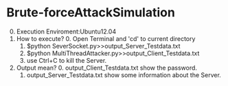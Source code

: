 Brute-forceAttackSimulation
===========================
0. Execution Enviroment:Ubuntu12.04
1. How to execute?
	0. Open Terminal and 'cd' to current directory
	1. $python SeverSocket.py>>output_Server_Testdata.txt
	2. $python MultiThreadAttacker.py>>output_Client_Testdata.txt
	3. use Ctrl+C to kill the Server.
2. Output mean?
	0. output_Client_Testdata.txt show the password.
	1. output_Server_Testdata.txt show some information about the Server.	